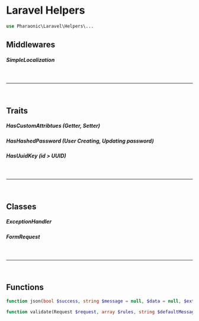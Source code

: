 # Laravel Helpers

```php
use Pharaonic\Laravel\Helpers\...
```

## Middlewares

##### SimpleLocalization

<br><hr><br>

## Traits

##### HasCustomAttribtues (Getter, Setter)

##### HasHashedPassword (User Creating, Updating password)

##### HasUuidKey (id > UUID)

<br><hr><br>

## Classes

##### ExceptionHandler

##### FormRequest

<br><hr><br>

## Functions

```php
function json(bool $success, string $message = null, $data = null, $extra = [], array $errors = null, $status = 200, array $headers = null, $options = 0)
```

```php
function validate(Request $request, array $rules, string $defaultMessage = null, array $messages = null, array $fields = null, bool $redirectToRoute = false, string $redirectTo = null, array $redirectParams = null)
```
